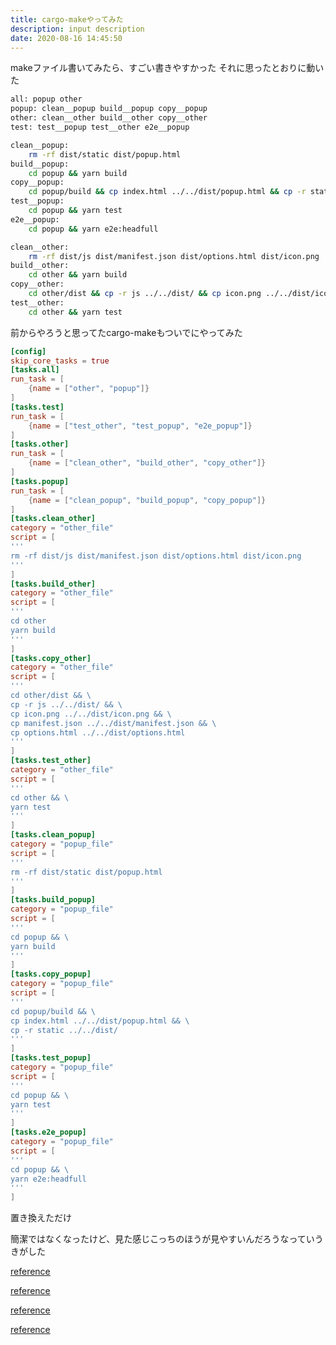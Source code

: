 ```yaml
---
title: cargo-makeやってみた
description: input description
date: 2020-08-16 14:45:50
---
```


makeファイル書いてみたら、すごい書きやすかった
それに思ったとおりに動いた

```bash
all: popup other
popup: clean__popup build__popup copy__popup
other: clean__other build__other copy__other
test: test__popup test__other e2e__popup

clean__popup:
	rm -rf dist/static dist/popup.html
build__popup:
	cd popup && yarn build
copy__popup:
	cd popup/build && cp index.html ../../dist/popup.html && cp -r static ../../dist/
test__popup:
	cd popup && yarn test
e2e__popup:
	cd popup && yarn e2e:headfull

clean__other:
	rm -rf dist/js dist/manifest.json dist/options.html dist/icon.png
build__other:
	cd other && yarn build
copy__other:
	cd other/dist && cp -r js ../../dist/ && cp icon.png ../../dist/icon.png && cp manifest.json ../../dist/manifest.json && cp options.html ../../dist/options.html
test__other:
	cd other && yarn test
```

前からやろうと思ってたcargo-makeもついでにやってみた

```toml
[config]
skip_core_tasks = true
[tasks.all]
run_task = [
	{name = ["other", "popup"]}
]
[tasks.test]
run_task = [
	{name = ["test_other", "test_popup", "e2e_popup"]}
]
[tasks.other]
run_task = [
	{name = ["clean_other", "build_other", "copy_other"]}
]
[tasks.popup]
run_task = [
	{name = ["clean_popup", "build_popup", "copy_popup"]}
]
[tasks.clean_other]
category = "other_file"
script = [
'''
rm -rf dist/js dist/manifest.json dist/options.html dist/icon.png
'''
]
[tasks.build_other]
category = "other_file"
script = [
'''
cd other
yarn build
'''
]
[tasks.copy_other]
category = "other_file"
script = [
'''
cd other/dist && \
cp -r js ../../dist/ && \
cp icon.png ../../dist/icon.png && \
cp manifest.json ../../dist/manifest.json && \
cp options.html ../../dist/options.html
'''
]
[tasks.test_other]
category = "other_file"
script = [
'''
cd other && \
yarn test
'''
]
[tasks.clean_popup]
category = "popup_file"
script = [
'''
rm -rf dist/static dist/popup.html
'''
]
[tasks.build_popup]
category = "popup_file"
script = [
'''
cd popup && \
yarn build
'''
]
[tasks.copy_popup]
category = "popup_file"
script = [
'''
cd popup/build && \
cp index.html ../../dist/popup.html && \
cp -r static ../../dist/
'''
]
[tasks.test_popup]
category = "popup_file"
script = [
'''
cd popup && \
yarn test
'''
]
[tasks.e2e_popup]
category = "popup_file"
script = [
'''
cd popup && \
yarn e2e:headfull
'''
]
```

置き換えただけ

簡潔ではなくなったけど、見た感じこっちのほうが見やすいんだろうなっていうきがした

[reference](https://qiita.com/ota42y/items/299197505062d4f7958b)

[reference](https://ota42y.com/blog/2020/08/02/cago-make/)

[reference](https://github.com/sagiegurari/cargo-make)

[reference](https://tkat0.github.io/posts/cargo-make-1/)